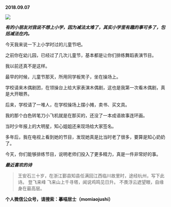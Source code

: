 
          
            
**2018.09.07**



![](//upload-images.jianshu.io/upload_images/51001-b6fa3511abe2c51b.jpeg)




***有的小朋友对我说不想上小学，因为减法太难了，其实小学里有趣的事可多了，包括减法在内。***

今天我来说一下上小学时过的儿童节吧。

之前你在幼儿园，已经过了几次儿童节，基本都是让你们排练舞蹈表演节目。

我以前还真不是这样。

最早的时候，儿童节那天，所用同学板凳子，坐在操场上。

学校请来木偶剧团，在领操台上给大家表演木偶剧，这也是我第一次看木偶剧，真是大开眼界。

后来，学校请了一堆人，在学校操场上摆小摊，卖书、买文具。

我的那个白色转笔刀小飞机就是在那买的，还没了一本成语故事连环画。

当时少年报上的大明星，知心姐姐还来现场给大家签名。

多年后，我在电视上看到她的节目，发现她真是比当时老了很多，要算是知心奶奶了。

今天，你们能够排练节目，说明老师们投入了更多精力，真是一件非常好的事。


***最近喜欢的诗***
>王安石三十岁，在浙江鄞县知县任满回江西临川故里时，途经杭州，写下此诗。
登飞来峰
飞来山上千寻塔，闻说鸡鸣见日升。
不畏浮云遮望眼，自缘身在最高层。




**个人微信公众号，请搜索：摹喵居士（momiaojushi）**

          
        